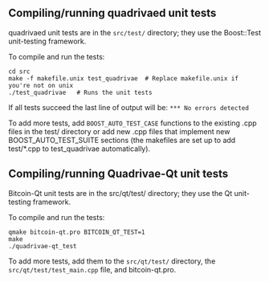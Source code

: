 Compiling/running quadrivaed unit tests
------------------------------------

quadrivaed unit tests are in the `src/test/` directory; they
use the Boost::Test unit-testing framework.

To compile and run the tests:

	cd src
	make -f makefile.unix test_quadrivae  # Replace makefile.unix if you're not on unix
	./test_quadrivae   # Runs the unit tests

If all tests succeed the last line of output will be:
`*** No errors detected`

To add more tests, add `BOOST_AUTO_TEST_CASE` functions to the existing
.cpp files in the test/ directory or add new .cpp files that
implement new BOOST_AUTO_TEST_SUITE sections (the makefiles are
set up to add test/*.cpp to test_quadrivae automatically).


Compiling/running Quadrivae-Qt unit tests
---------------------------------------

Bitcoin-Qt unit tests are in the src/qt/test/ directory; they
use the Qt unit-testing framework.

To compile and run the tests:

	qmake bitcoin-qt.pro BITCOIN_QT_TEST=1
	make
	./quadrivae-qt_test

To add more tests, add them to the `src/qt/test/` directory,
the `src/qt/test/test_main.cpp` file, and bitcoin-qt.pro.
